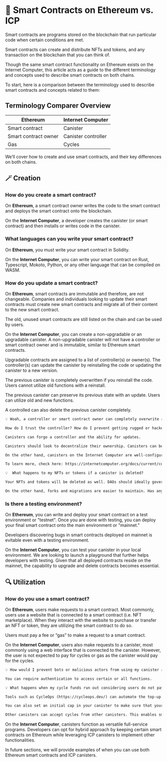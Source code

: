 # 📜 Smart Contracts on Ethereum vs. ICP

Smart contracts are programs stored on the blockchain that run particular code when certain conditions are met. 

Smart contracts can create and distribute NFTs and tokens, and any transaction on the blockchain that you can think of.

Though the same smart contract functionality on Ethereum exists on the Internet Computer, this article acts as a guide to the different terminology and concepts used to describe smart contracts on both chains.

To start, here is a comparison between the terminology used to describe smart contracts and concepts related to them:

## **Terminology Comparer Overview**

| Ethereum | Internet Computer |
| --- | --- |
| Smart contract | Canister |
| Smart contract owner | Canister controller |
| Gas | Cycles |

We’ll cover how to create and use smart contracts, and their key differences on both chains. 

## 🪄 Creation

### How do you create a smart contract?

On **Ethereum**, a smart contract owner writes the code to the smart contract and deploys the smart contract onto the blockchain. 

On the **Internet Computer**, a developer creates the canister (or smart contract) and then installs or writes code in the canister. 

### What languages can you write your smart contract?

On **Ethereum**, you must write your smart contract in Solidity.

On the **Internet Computer**, you can write your smart contract on Rust, Typescript, Mokoto, Python, or any other language that can be compiled on WASM.

### How do you update a smart contract?

On **Ethereum**, smart contracts are immutable and therefore, are not changeable. Companies and individuals looking to update their smart contracts must create new smart contracts and migrate all of their content to the new smart contract.

The old, unused smart contracts are still listed on the chain and can be used by users. 

On the **Internet Computer**, you can create a non-upgradable or an upgradable canister. A non-upgradable canister will not have a controller or smart contract owner and is immutable, similar to Ethereum smart contracts. 

Upgradable contracts are assigned to a list of controller(s) or owner(s). The controller(s) can update the canister by reinstalling the code or updating the canister to a new version.

The previous canister is completely overwritten if you reinstall the code. Users cannot utilize old functions with a reinstall. 

The previous canister can preserve its previous state with an update. Users can utilize old and new functions. 

A controlled can also delete the previous canister completely. 

```markdown
💡 Woah, a controller or smart contract owner can completely overwrite a smart contract? As an Ethereum user, you might ask these questions:

How do I trust the controller? How do I prevent getting rugged or hacked?

Canisters can forgo a controller and the ability for updates. 

Canisters should look to decentralize their ownership. Canisters can be controlled by SNS or a DAO that makes sure that the canister is not updated or reinstalled with malicious code. 

On the other hand, canisters on the Internet Computer are well-configured to enable a group of people such as a DAO to control their updates. 

To learn more, check here: https://internetcomputer.org/docs/current/concepts/trust-in-canisters
```

```markdown
💡  What happens to my NFTs or tokens if a canister is deleted?

Your NFTs and tokens will be deleted as well. DAOs should ideally govern canisters with the NFT or token registry to prevent this from happening. 

On the other hand, forks and migrations are easier to maintain. Has any of your users sent tokens to a depreciated contract or missed a deadline to convert a new version of a token? Your team will not need to worry about users making transactions to a deprecated contract.
```

### Is there a testing environment?

On **Ethereum**, you can write and deploy your smart contract on a test environment or "testnet". Once you are done with testing, you can deploy your final smart contract onto the main environment or "mainnet."

Developers discovering bugs in smart contracts deployed on mainnet is evitable even with a testing environment. 

On the **Internet Computer**, you can test your canister in your local environment. We are looking to launch a playground that further helps developers with testing. Given that all deployed contracts reside on the mainnet, the capability to upgrade and delete contracts becomes essential.

## 🔍 Utilization

### How do you use a smart contract?

On **Ethereum**, users make requests to a smart contract. Most commonly, users use a website that is connected to a smart contract (i.e. NFT marketplace). When they interact with the website to purchase or transfer an NFT or token, they are utilizing the smart contract to do so.

Users must pay a fee or “gas” to make a request to a smart contract.

On the **Internet Computer**, users also make requests to a canister, most commonly using a web interface that is connected to the canister. However, the user is not expected to pay for cycles or gas as the canister would pay for the cycles.

```markdown
💡 How would I prevent bots or malicious actors from using my canister and depleting my cycle or gas funds?

You can require authentication to access certain or all functions. 
```

```markdown
💡 What happens when my cycle funds run out considering users do not pay for cycles or gas?

Tools such as CycleOps (https://cycleops.dev/) can automate the top-up of your cycles. 

You can also set an initial cap in your canister to make sure that your canister is not available once it hits a certain threshold. 

Other canisters can accept cycles from other canisters. This enables smart contracts or canisters to form more trusted, partnerships with each other.
```

On the **Internet Computer**, canisters function as versatile full-service programs. Developers can opt for hybrid approach by keeping certain smart contracts on Ethereum while leveraging ICP canisters to implement other functionalities.

In future sections, we will provide examples of when you can use both Ethereum smart contracts and ICP canisters. 